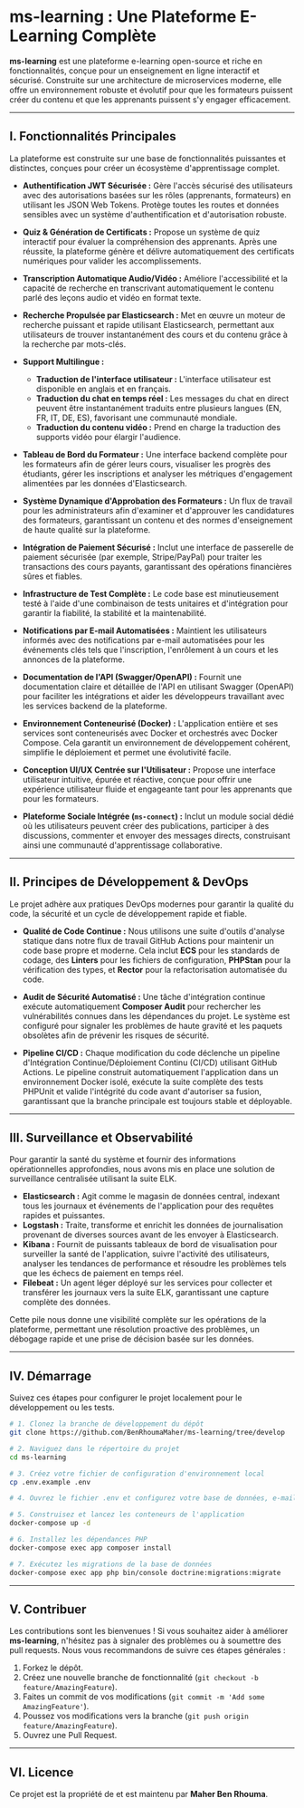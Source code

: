 # ms-learning : Une Plateforme E-Learning Complète

**ms-learning** est une plateforme e-learning open-source et riche en fonctionnalités, conçue pour un enseignement en ligne interactif et sécurisé. Construite sur une architecture de microservices moderne, elle offre un environnement robuste et évolutif pour que les formateurs puissent créer du contenu et que les apprenants puissent s'y engager efficacement.

-----

## I. Fonctionnalités Principales

La plateforme est construite sur une base de fonctionnalités puissantes et distinctes, conçues pour créer un écosystème d'apprentissage complet.

  * **Authentification JWT Sécurisée :** Gère l'accès sécurisé des utilisateurs avec des autorisations basées sur les rôles (apprenants, formateurs) en utilisant les JSON Web Tokens. Protège toutes les routes et données sensibles avec un système d'authentification et d'autorisation robuste.

  * **Quiz & Génération de Certificats :** Propose un système de quiz interactif pour évaluer la compréhension des apprenants. Après une réussite, la plateforme génère et délivre automatiquement des certificats numériques pour valider les accomplissements.

  * **Transcription Automatique Audio/Vidéo :** Améliore l'accessibilité et la capacité de recherche en transcrivant automatiquement le contenu parlé des leçons audio et vidéo en format texte.

  * **Recherche Propulsée par Elasticsearch :** Met en œuvre un moteur de recherche puissant et rapide utilisant Elasticsearch, permettant aux utilisateurs de trouver instantanément des cours et du contenu grâce à la recherche par mots-clés.

  * **Support Multilingue :**

      * **Traduction de l'interface utilisateur :** L'interface utilisateur est disponible en anglais et en français.
      * **Traduction du chat en temps réel :** Les messages du chat en direct peuvent être instantanément traduits entre plusieurs langues (EN, FR, IT, DE, ES), favorisant une communauté mondiale.
      * **Traduction du contenu vidéo :** Prend en charge la traduction des supports vidéo pour élargir l'audience.

  * **Tableau de Bord du Formateur :** Une interface backend complète pour les formateurs afin de gérer leurs cours, visualiser les progrès des étudiants, gérer les inscriptions et analyser les métriques d'engagement alimentées par les données d'Elasticsearch.

  * **Système Dynamique d'Approbation des Formateurs :** Un flux de travail pour les administrateurs afin d'examiner et d'approuver les candidatures des formateurs, garantissant un contenu et des normes d'enseignement de haute qualité sur la plateforme.

  * **Intégration de Paiement Sécurisé :** Inclut une interface de passerelle de paiement sécurisée (par exemple, Stripe/PayPal) pour traiter les transactions des cours payants, garantissant des opérations financières sûres et fiables.

  * **Infrastructure de Test Complète :** Le code base est minutieusement testé à l'aide d'une combinaison de tests unitaires et d'intégration pour garantir la fiabilité, la stabilité et la maintenabilité.

  * **Notifications par E-mail Automatisées :** Maintient les utilisateurs informés avec des notifications par e-mail automatisées pour les événements clés tels que l'inscription, l'enrôlement à un cours et les annonces de la plateforme.

  * **Documentation de l'API (Swagger/OpenAPI) :** Fournit une documentation claire et détaillée de l'API en utilisant Swagger (OpenAPI) pour faciliter les intégrations et aider les développeurs travaillant avec les services backend de la plateforme.

  * **Environnement Conteneurisé (Docker) :** L'application entière et ses services sont conteneurisés avec Docker et orchestrés avec Docker Compose. Cela garantit un environnement de développement cohérent, simplifie le déploiement et permet une évolutivité facile.

  * **Conception UI/UX Centrée sur l'Utilisateur :** Propose une interface utilisateur intuitive, épurée et réactive, conçue pour offrir une expérience utilisateur fluide et engageante tant pour les apprenants que pour les formateurs.

  * **Plateforme Sociale Intégrée (`ms-connect`) :** Inclut un module social dédié où les utilisateurs peuvent créer des publications, participer à des discussions, commenter et envoyer des messages directs, construisant ainsi une communauté d'apprentissage collaborative.

-----

## II. Principes de Développement & DevOps

Le projet adhère aux pratiques DevOps modernes pour garantir la qualité du code, la sécurité et un cycle de développement rapide et fiable.

  * **Qualité de Code Continue :** Nous utilisons une suite d'outils d'analyse statique dans notre flux de travail GitHub Actions pour maintenir un code base propre et moderne. Cela inclut **ECS** pour les standards de codage, des **Linters** pour les fichiers de configuration, **PHPStan** pour la vérification des types, et **Rector** pour la refactorisation automatisée du code.

  * **Audit de Sécurité Automatisé :** Une tâche d'intégration continue exécute automatiquement **Composer Audit** pour rechercher les vulnérabilités connues dans les dépendances du projet. Le système est configuré pour signaler les problèmes de haute gravité et les paquets obsolètes afin de prévenir les risques de sécurité.

  * **Pipeline CI/CD :** Chaque modification du code déclenche un pipeline d'Intégration Continue/Déploiement Continu (CI/CD) utilisant GitHub Actions. Le pipeline construit automatiquement l'application dans un environnement Docker isolé, exécute la suite complète des tests PHPUnit et valide l'intégrité du code avant d'autoriser sa fusion, garantissant que la branche principale est toujours stable et déployable.

-----

## III. Surveillance et Observabilité

Pour garantir la santé du système et fournir des informations opérationnelles approfondies, nous avons mis en place une solution de surveillance centralisée utilisant la suite ELK.

  * **Elasticsearch :** Agit comme le magasin de données central, indexant tous les journaux et événements de l'application pour des requêtes rapides et puissantes.
  * **Logstash :** Traite, transforme et enrichit les données de journalisation provenant de diverses sources avant de les envoyer à Elasticsearch.
  * **Kibana :** Fournit de puissants tableaux de bord de visualisation pour surveiller la santé de l'application, suivre l'activité des utilisateurs, analyser les tendances de performance et résoudre les problèmes tels que les échecs de paiement en temps réel.
  * **Filebeat :** Un agent léger déployé sur les services pour collecter et transférer les journaux vers la suite ELK, garantissant une capture complète des données.

Cette pile nous donne une visibilité complète sur les opérations de la plateforme, permettant une résolution proactive des problèmes, un débogage rapide et une prise de décision basée sur les données.

-----

## IV. Démarrage

Suivez ces étapes pour configurer le projet localement pour le développement ou les tests.

```bash
# 1. Clonez la branche de développement du dépôt
git clone https://github.com/BenRhoumaMaher/ms-learning/tree/develop

# 2. Naviguez dans le répertoire du projet
cd ms-learning

# 3. Créez votre fichier de configuration d'environnement local
cp .env.example .env

# 4. Ouvrez le fichier .env et configurez votre base de données, e-mail et autres variables

# 5. Construisez et lancez les conteneurs de l'application
docker-compose up -d

# 6. Installez les dépendances PHP
docker-compose exec app composer install

# 7. Exécutez les migrations de la base de données
docker-compose exec app php bin/console doctrine:migrations:migrate
```

-----

## V. Contribuer

Les contributions sont les bienvenues \! Si vous souhaitez aider à améliorer **ms-learning**, n'hésitez pas à signaler des problèmes ou à soumettre des pull requests. Nous vous recommandons de suivre ces étapes générales :

1.  Forkez le dépôt.
2.  Créez une nouvelle branche de fonctionnalité (`git checkout -b feature/AmazingFeature`).
3.  Faites un commit de vos modifications (`git commit -m 'Add some AmazingFeature'`).
4.  Poussez vos modifications vers la branche (`git push origin feature/AmazingFeature`).
5.  Ouvrez une Pull Request.

-----

## VI. Licence

Ce projet est la propriété de et est maintenu par **Maher Ben Rhouma**.
